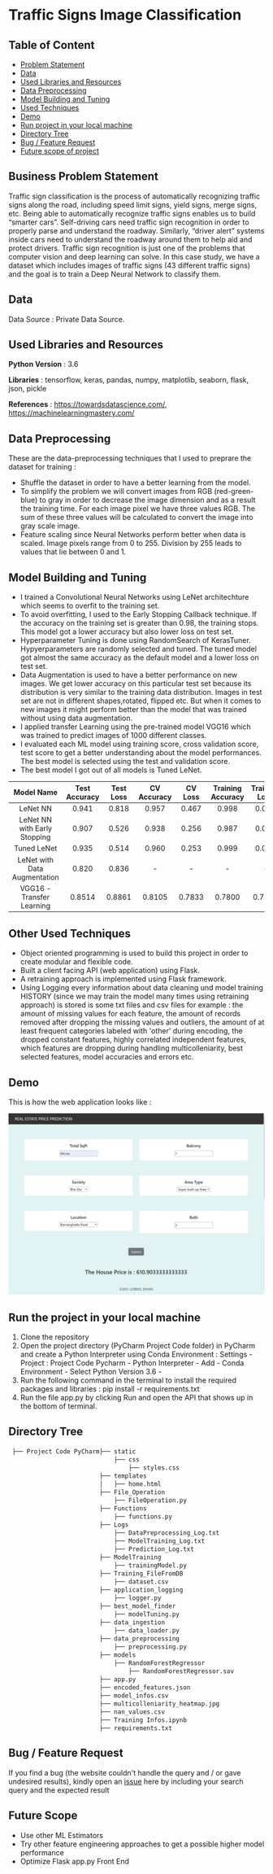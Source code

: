 # Traffic Signs Image Classification

## Table of Content
  * [Problem Statement](#Problem-Statement)
  * [Data](#Data)
  * [Used Libraries and Resources](#Used-Libraries-and-Resources)
  * [Data Preprocessing](#Data-Preprocessing)
  * [Model Building and Tuning](#Model-Building-and-Tuning)
  * [Used Techniques](#Other-Used-Techniques)
  * [Demo](#demo)
  * [Run project in your local machine](#Run-the-project-in-your-local-machine)
  * [Directory Tree](#directory-tree)
  * [Bug / Feature Request](#bug---feature-request)
  * [Future scope of project](#future-scope)


## Business Problem Statement
Traffic sign classification is the process of automatically recognizing traffic signs along the road, including speed limit signs, yield signs, merge signs, etc. Being able to automatically recognize traffic signs enables us to build “smarter cars”. Self-driving cars need traffic sign recognition in order to properly parse and understand the roadway. Similarly, “driver alert” systems inside cars need to understand the roadway around them to help aid and protect drivers.
 Traffic sign recognition is just one of the problems that computer vision and deep learning can solve. In this case study, we have a dataset which includes images of traffic signs (43 different traffic signs) and the goal is to train a Deep Neural Network to classify them.
## Data
Data Source : Private Data Source.

## Used Libraries and Resources
**Python Version** : 3.6

**Libraries** : tensorflow, keras, pandas, numpy, matplotlib, seaborn, flask, json, pickle

**References** : https://towardsdatascience.com/, https://machinelearningmastery.com/


## Data Preprocessing
These are the data-preprocessing techniques that I used to preprare the dataset for training :

* Shuffle the dataset in order to have a better learning from the model.
* To simplify the problem we will convert images from RGB (red-green-blue) to gray in order to decrease the image dimension and as a result the training time. For each image pixel we have three values RGB. The sum of these three values will be calculated to convert the image into gray scale image.
* Feature scaling since Neural Networks perform better when data is scaled. Image pixels range from 0 to 255. Division by 255 leads to values that lie between 0 and 1.


## Model Building and Tuning

* I trained a Convolutional Neural Networks using LeNet architechture which seems to overfit to the training set. 
* To avoid overfitting, I used to the Early Stopping Callback technique. If the accuracy on the training set is greater than 0.98, the training stops. This model got a lower accuracy but also lower loss on test set.
* Hyperparameter Tuning is done using RandomSearch of KerasTuner. Hypyerparameters are randomly selected and tuned. The tuned model got almost the same accuracy as the default model and a lower loss on test set.
* Data Augmentation is used to have a better performance on new images. We get lower accuracy on this particular test set because its distribution is very similar to the training data distribution. Images in test set are not in different shapes,rotated, flipped etc. But when it comes to new images it might perform better than the model that was trained without using data augmentation.
* I applied transfer Learning using the pre-trained model VGG16 which was trained to predict images of 1000 different classes.
* I evaluated each ML model using training score, cross validation score, test score to get a better understanding about the model performances. The best model is selected using the test and validation score.
* The best model I got out of all models is Tuned LeNet.

| Model Name                 | Test Accuracy            |    Test Loss                | CV Accuracy            |  CV Loss          |   Training Accuracy  | Training Loss  |
|:--------------------------:|:------------------------:|:---------------------------:|:----------------------:|:-----------------:|:--------------------:|:--------------:|
|LeNet NN                    |     0.941                |     0.818                   |         0.957          |     0.467         |         0.998        |   0.009        | 
|LeNet NN with Early Stopping|     0.907                |     0.526                   |         0.938          |     0.256         |         0.987        |   0.048        | 
|Tuned LeNet                 |     0.935                |     0.514                   |            0.960       |     0.253         |         0.999        |   0.003        | 
|LeNet with Data Augmentation|     0.820                |     0.836                   |         -              |   -               |        -             |   -            | 
|VGG16 - Transfer Learning   |     0.8514               |     0.8861                  |         0.8105         |     0.7833        |         0.7800       |   0.7800       |     


## Other Used Techniques

* Object oriented programming is used to build this project in order to create modular and flexible code.
* Built a client facing API (web application) using Flask.
* A retraining approach is implemented using Flask framework.
* Using Logging every information about data cleaning und model training HISTORY (since we may train the model many times using retraining approach)  is stored is some txt files and csv files for example : the amount of missing values for each feature, the amount of records removed after dropping the missing values and outliers, the amount of at least frequent categories labeled with 'other' during encoding, the dropped constant features, highly correlated independent features, which features are dropping during handling multicolleniarity, best selected features, model accuracies and errors etc.

## Demo

This is how the web application looks like : 


![alt text](https://github.com/Lori10/Banglore-House-Price-Prediction/blob/master/Project%20Code%20Pycharm/demo_image.jpg "Image")



## Run the project in your local machine 

1. Clone the repository
2. Open the project directory (PyCharm Project Code folder) in PyCharm  and create a Python Interpreter using Conda Environment : Settings - Project : Project Code Pycharm - Python Interpreter - Add - Conda Environment - Select Python Version 3.6 - 
3. Run the following command in the terminal to install the required packages and libraries : pip install -r requirements.txt
4. Run the file app.py by clicking Run and open the API that shows up in the bottom of terminal.


## Directory Tree 
```
 ├── Project Code PyCharm├── static 
                             ├── css
                                 ├── styles.css
                         ├── templates
                         │   ├── home.html
                         ├── File_Operation
                             ├── FileOperation.py
                         ├── Functions
                             ├── functions.py
                         ├── Logs
                             ├── DataPreprocessing_Log.txt
                             ├── ModelTraining_Log.txt
                             ├── Prediction_Log.txt
                         ├── ModelTraining
                             ├── trainingModel.py
                         ├── Training_FileFromDB
                             ├── dataset.csv
                         ├── application_logging
                             ├── logger.py
                         ├── best_model_finder
                             ├── modelTuning.py
                         ├── data_ingestion
                             ├── data_loader.py
                         ├── data_preprocessing
                             ├── preprocessing.py
                         ├── models
                             ├── RandomForestRegressor
                                 ├── RandomForestRegressor.sav
                         ├── app.py
                         ├── encoded_features.json
                         ├── model_infos.csv
                         ├── multicolleniarity_heatmap.jpg
                         ├── nan_values.csv
                         ├── Training Infos.ipynb
                         ├── requirements.txt
```



## Bug / Feature Request

If you find a bug (the website couldn't handle the query and / or gave undesired results), kindly open an [issue](https://github.com/Lori10/Banglore-House-Price-Prediction/issues) here by including your search query and the expected result

## Future Scope

* Use other ML Estimators
* Try other feature engineering approaches to get a possible higher model performance
* Optimize Flask app.py Front End
